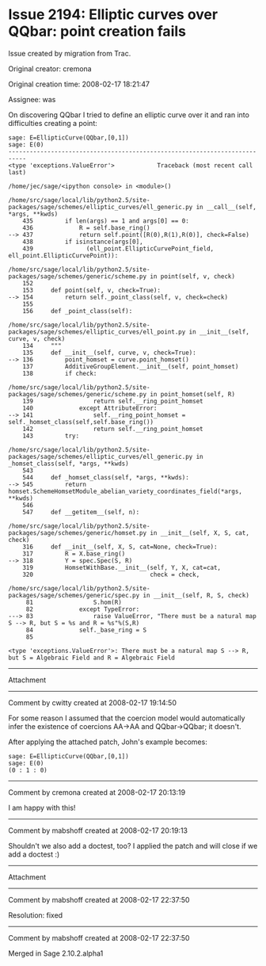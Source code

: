 # Issue 2194: Elliptic curves over QQbar: point creation fails

Issue created by migration from Trac.

Original creator: cremona

Original creation time: 2008-02-17 18:21:47

Assignee: was

On discovering QQbar I tried to define an elliptic curve over it and ran into difficulties creating a point:


```
sage: E=EllipticCurve(QQbar,[0,1])
sage: E(0)
---------------------------------------------------------------------------
<type 'exceptions.ValueError'>            Traceback (most recent call last)

/home/jec/sage/<ipython console> in <module>()

/home/src/sage/local/lib/python2.5/site-packages/sage/schemes/elliptic_curves/ell_generic.py in __call__(self, *args, **kwds)
    435         if len(args) == 1 and args[0] == 0:
    436             R = self.base_ring()
--> 437             return self.point([R(0),R(1),R(0)], check=False)
    438         if isinstance(args[0],
    439               (ell_point.EllipticCurvePoint_field, ell_point.EllipticCurvePoint)):

/home/src/sage/local/lib/python2.5/site-packages/sage/schemes/generic/scheme.py in point(self, v, check)
    152
    153     def point(self, v, check=True):
--> 154         return self._point_class(self, v, check=check)
    155
    156     def _point_class(self):

/home/src/sage/local/lib/python2.5/site-packages/sage/schemes/elliptic_curves/ell_point.py in __init__(self, curve, v, check)
    134     """
    135     def __init__(self, curve, v, check=True):
--> 136         point_homset = curve.point_homset()
    137         AdditiveGroupElement.__init__(self, point_homset)
    138         if check:

/home/src/sage/local/lib/python2.5/site-packages/sage/schemes/generic/scheme.py in point_homset(self, R)
    139                 return self.__ring_point_homset
    140             except AttributeError:
--> 141                 self.__ring_point_homset = self._homset_class(self,self.base_ring())
    142                 return self.__ring_point_homset
    143         try:

/home/src/sage/local/lib/python2.5/site-packages/sage/schemes/elliptic_curves/ell_generic.py in _homset_class(self, *args, **kwds)
    543
    544     def _homset_class(self, *args, **kwds):
--> 545         return homset.SchemeHomsetModule_abelian_variety_coordinates_field(*args, **kwds)
    546
    547     def __getitem__(self, n):

/home/src/sage/local/lib/python2.5/site-packages/sage/schemes/generic/homset.py in __init__(self, X, S, cat, check)
    316     def __init__(self, X, S, cat=None, check=True):
    317         R = X.base_ring()
--> 318         Y = spec.Spec(S, R)
    319         HomsetWithBase.__init__(self, Y, X, cat=cat,
    320                                 check = check,

/home/src/sage/local/lib/python2.5/site-packages/sage/schemes/generic/spec.py in __init__(self, R, S, check)
     81                 S.hom(R)
     82             except TypeError:
---> 83                 raise ValueError, "There must be a natural map S --> R, but S = %s and R = %s"%(S,R)
     84             self._base_ring = S
     85

<type 'exceptions.ValueError'>: There must be a natural map S --> R, but S = Algebraic Field and R = Algebraic Field
```



---

Attachment


---

Comment by cwitty created at 2008-02-17 19:14:50

For some reason I assumed that the coercion model would automatically infer the existence of coercions AA->AA and QQbar->QQbar; it doesn't.

After applying the attached patch, John's example becomes:

```
sage: E=EllipticCurve(QQbar,[0,1])
sage: E(0)
(0 : 1 : 0)
```



---

Comment by cremona created at 2008-02-17 20:13:19

I am happy with this!


---

Comment by mabshoff created at 2008-02-17 20:19:13

Shouldn't we also add a doctest, too? I applied the patch and will close if we add a doctest :)


---

Attachment


---

Comment by mabshoff created at 2008-02-17 22:37:50

Resolution: fixed


---

Comment by mabshoff created at 2008-02-17 22:37:50

Merged in Sage 2.10.2.alpha1
